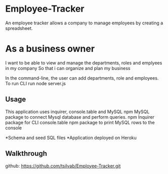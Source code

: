 # Employee-Tracker
An employee tracker allows a company to manage employees by creating a spreadsheet.

# As a business owner
I want to be able to view and manage the departments, roles and emplyees in my company
So that i can organize and plan my business

In the command-line, the user can add departments, role and employees. 
To run CLI run node server.js

## Usage
This application uses inquirer, console.table and MySQL
npm MySQL package to connect Mysql database and perform queries.
npm Inquirer package for CLI
console.table npm package to print MySQL rows to the console

*Schema and seed SQL files
*Application deployed on Heroku

## Walkthrough

github: https://github.com/tsilvab/Employee-Tracker.git
